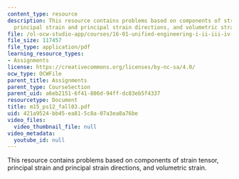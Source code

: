 ```yaml
---
content_type: resource
description: This resource contains problems based on components of strain tensor,
  principal strain and principal strain directions, and volumetric strain.
file: /ol-ocw-studio-app/courses/16-01-unified-engineering-i-ii-iii-iv-fall-2005-spring-2006/421a9524bb45ea815c8a07a3ea8a76be_m15_ps12_fall03.pdf
file_size: 117457
file_type: application/pdf
learning_resource_types:
- Assignments
license: https://creativecommons.org/licenses/by-nc-sa/4.0/
ocw_type: OCWFile
parent_title: Assignments
parent_type: CourseSection
parent_uid: a6eb2151-6f41-806d-94ff-dc83eb5f4337
resourcetype: Document
title: m15_ps12_fall03.pdf
uid: 421a9524-bb45-ea81-5c8a-07a3ea8a76be
video_files:
  video_thumbnail_file: null
video_metadata:
  youtube_id: null
---
```

This resource contains problems based on components of strain tensor, principal strain and principal strain directions, and volumetric strain.